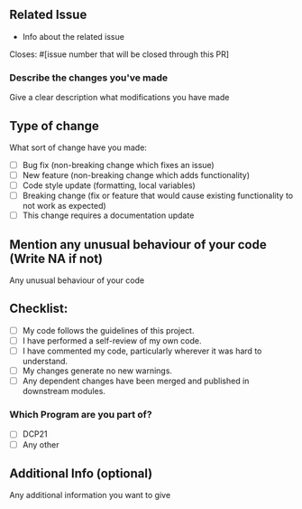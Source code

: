 ## Related Issue

- Info about the related issue

Closes: #[issue number that will be closed through this PR]

### Describe the changes you've made

Give a clear description what modifications you have made

## Type of change

What sort of change have you made:

<!--
Example how to mark a checkbox:-
- [x] My code follows the code style of this project.
-->

- [ ] Bug fix (non-breaking change which fixes an issue)
- [ ] New feature (non-breaking change which adds functionality)
- [ ] Code style update (formatting, local variables)
- [ ] Breaking change (fix or feature that would cause existing functionality to not work as expected)
- [ ] This change requires a documentation update

## Mention any unusual behaviour of your code (Write NA if not)

Any unusual behaviour of your code

## Checklist:

<!--
Example how to mark a checkbox:-
- [x] My code follows the code style of this project.
-->

- [ ] My code follows the guidelines of this project.
- [ ] I have performed a self-review of my own code.
- [ ] I have commented my code, particularly wherever it was hard to understand.
- [ ] My changes generate no new warnings.
- [ ] Any dependent changes have been merged and published in downstream modules.

### Which Program are you part of?

<!--
Example how to mark a checkbox:-
- [x] Part of this program.
-->

- [ ] DCP21
- [ ] Any other

## Additional Info (optional)

Any additional information you want to give
